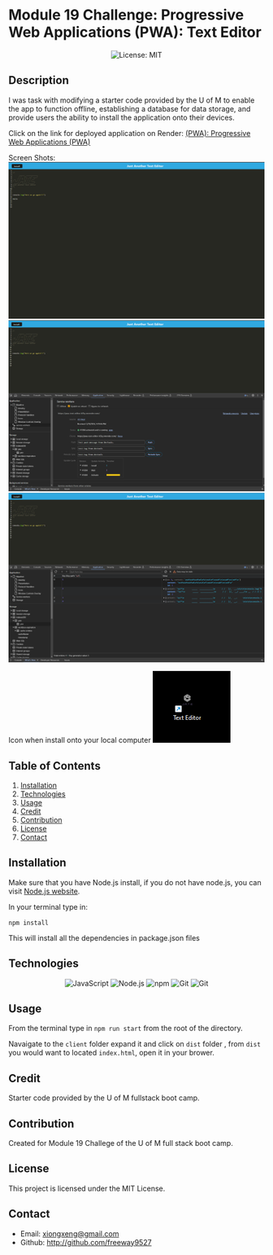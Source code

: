# Module 19 Challenge: Progressive Web Applications (PWA): Text Editor

<p align="center">
  <img src="https://img.shields.io/badge/License-MIT-blue" alt="License: MIT">
</p>

## Description

I was task with modifying a starter code provided by the U of M to enable the app to function offline, establishing a database for data storage, and provide users the ability to install the application onto their devices.


Click on the link for deployed application on Render:
[(PWA): Progressive Web Applications (PWA)](https://pwa-text-editor-hl3q.onrender.com)

Screen Shots:
![Alt text](images/JATE_SS_1.png)
![Alt text](images/JATE_SS_2.png)
![Alt text](images/JATE_SS_3.png)

Icon when install onto your local computer
![Alt text](images/JATE_SS_4.png)

## Table of Contents
1. [Installation](#installation)
2. [Technologies](#technologies)
3. [Usage](#usage)
4. [Credit](#credit)
5. [Contribution](#contribution)
6. [License](#license)
7. [Contact](#contact)

## Installation
Make sure that you have Node.js install, if you do not have node.js, you can visit [Node.js website](https://nodejs.org/en).

In your terminal type in:

```
npm install          
```
This will install all the dependencies in package.json files


## Technologies

<p align="center">
  <img src="https://img.shields.io/badge/-JavaScript-blue?logo=JavaScript&logoColor=white" alt="JavaScript">
  <img src="https://img.shields.io/badge/-Node.js-purple?logo=Node.js&logoColor=white" alt="Node.js">
  <img src="https://img.shields.io/badge/-npm-CB3837?logo=npm&logoColor=white" alt="npm">
  <img src="https://img.shields.io/badge/-Git-orange?logo=Git&logoColor=white" alt="Git">
<img src="https://img.shields.io/badge/-WebPack-skyblue?logo=webpack&logoColor=white" alt="Git">
</p>

## Usage

From the terminal type in `npm run start` from the root of the directory. 

Navaigate to the `client` folder expand it and click on `dist` folder , from `dist` you would want to located `index.html`, open it in your brower.

## Credit

Starter code provided by the U of M fullstack boot camp.

## Contribution

Created for Module 19 Challege of the U of M full stack boot camp. 

## License

This project is licensed under the MIT License.

## Contact

 * Email: xiongxeng@gmail.com
 * Github: http://github.com/freeway9527

